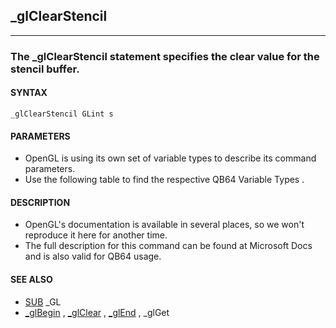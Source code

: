 ## _glClearStencil
---

### The _glClearStencil statement specifies the clear value for the stencil buffer.

#### SYNTAX

`_glClearStencil GLint s`

#### PARAMETERS
* OpenGL is using its own set of variable types to describe its command parameters.
* Use the following table to find the respective QB64 Variable Types .


#### DESCRIPTION
* OpenGL's documentation is available in several places, so we won't reproduce it here for another time.
* The full description for this command can be found at Microsoft Docs and is also valid for QB64 usage.


#### SEE ALSO
* [SUB](./SUB.md) _GL
* [_glBegin](./_glBegin.md) , [_glClear](./_glClear.md) , [_glEnd](./_glEnd.md) , _glGet
